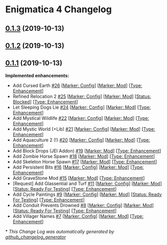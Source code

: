 # Enigmatica 4 Changelog

## [0.1.3](https://github.com/NillerMedDild/Enigmatica4/tree/0.1.3) (2019-10-13)
## [0.1.2](https://github.com/NillerMedDild/Enigmatica4/tree/0.1.2) (2019-10-13)
## [0.1.1](https://github.com/NillerMedDild/Enigmatica4/tree/0.1.1) (2019-10-13)
**Implemented enhancements:**

- Add Cursed Earth [\#26](https://github.com/NillerMedDild/Enigmatica4/issues/26) [[Marker: Config](https://github.com/NillerMedDild/Enigmatica4/labels/Marker:%20Config)] [[Marker: Mod](https://github.com/NillerMedDild/Enigmatica4/labels/Marker:%20Mod)] [[Type: Enhancement](https://github.com/NillerMedDild/Enigmatica4/labels/Type:%20Enhancement)]
- Refined Relocation 2 [\#25](https://github.com/NillerMedDild/Enigmatica4/issues/25) [[Marker: Config](https://github.com/NillerMedDild/Enigmatica4/labels/Marker:%20Config)] [[Marker: Mod](https://github.com/NillerMedDild/Enigmatica4/labels/Marker:%20Mod)] [[Status: Blocked](https://github.com/NillerMedDild/Enigmatica4/labels/Status:%20Blocked)] [[Type: Enhancement](https://github.com/NillerMedDild/Enigmatica4/labels/Type:%20Enhancement)]
- Let Sleeping Dogs Lie [\#24](https://github.com/NillerMedDild/Enigmatica4/issues/24) [[Marker: Config](https://github.com/NillerMedDild/Enigmatica4/labels/Marker:%20Config)] [[Marker: Mod](https://github.com/NillerMedDild/Enigmatica4/labels/Marker:%20Mod)] [[Type: Enhancement](https://github.com/NillerMedDild/Enigmatica4/labels/Type:%20Enhancement)]
- Add Mystical Wildlife [\#22](https://github.com/NillerMedDild/Enigmatica4/issues/22) [[Marker: Config](https://github.com/NillerMedDild/Enigmatica4/labels/Marker:%20Config)] [[Marker: Mod](https://github.com/NillerMedDild/Enigmatica4/labels/Marker:%20Mod)] [[Type: Enhancement](https://github.com/NillerMedDild/Enigmatica4/labels/Type:%20Enhancement)]
- Add Mystic World \(+Lib\) [\#21](https://github.com/NillerMedDild/Enigmatica4/issues/21) [[Marker: Config](https://github.com/NillerMedDild/Enigmatica4/labels/Marker:%20Config)] [[Marker: Mod](https://github.com/NillerMedDild/Enigmatica4/labels/Marker:%20Mod)] [[Type: Enhancement](https://github.com/NillerMedDild/Enigmatica4/labels/Type:%20Enhancement)]
- Add Aquaculture 2 \(!\) [\#20](https://github.com/NillerMedDild/Enigmatica4/issues/20) [[Marker: Config](https://github.com/NillerMedDild/Enigmatica4/labels/Marker:%20Config)] [[Marker: Mod](https://github.com/NillerMedDild/Enigmatica4/labels/Marker:%20Mod)] [[Type: Enhancement](https://github.com/NillerMedDild/Enigmatica4/labels/Type:%20Enhancement)]
- Add Block Drops \(JEI Addon\) [\#19](https://github.com/NillerMedDild/Enigmatica4/issues/19) [[Marker: Mod](https://github.com/NillerMedDild/Enigmatica4/labels/Marker:%20Mod)] [[Type: Enhancement](https://github.com/NillerMedDild/Enigmatica4/labels/Type:%20Enhancement)]
- Add Zombie Horse Spawn [\#18](https://github.com/NillerMedDild/Enigmatica4/issues/18) [[Marker: Mod](https://github.com/NillerMedDild/Enigmatica4/labels/Marker:%20Mod)] [[Type: Enhancement](https://github.com/NillerMedDild/Enigmatica4/labels/Type:%20Enhancement)]
- Add Skeleton Horse Spawn [\#17](https://github.com/NillerMedDild/Enigmatica4/issues/17) [[Marker: Mod](https://github.com/NillerMedDild/Enigmatica4/labels/Marker:%20Mod)] [[Type: Enhancement](https://github.com/NillerMedDild/Enigmatica4/labels/Type:%20Enhancement)]
- Add Persistent Bits [\#16](https://github.com/NillerMedDild/Enigmatica4/issues/16) [[Marker: Config](https://github.com/NillerMedDild/Enigmatica4/labels/Marker:%20Config)] [[Marker: Mod](https://github.com/NillerMedDild/Enigmatica4/labels/Marker:%20Mod)] [[Type: Enhancement](https://github.com/NillerMedDild/Enigmatica4/labels/Type:%20Enhancement)]
- Add GraveStone Mod [\#15](https://github.com/NillerMedDild/Enigmatica4/issues/15) [[Marker: Mod](https://github.com/NillerMedDild/Enigmatica4/labels/Marker:%20Mod)] [[Type: Enhancement](https://github.com/NillerMedDild/Enigmatica4/labels/Type:%20Enhancement)]
- \[Request\] Add Glassential and Turf [\#11](https://github.com/NillerMedDild/Enigmatica4/issues/11) [[Marker: Config](https://github.com/NillerMedDild/Enigmatica4/labels/Marker:%20Config)] [[Marker: Mod](https://github.com/NillerMedDild/Enigmatica4/labels/Marker:%20Mod)] [[Status: Ready For Testing](https://github.com/NillerMedDild/Enigmatica4/labels/Status:%20Ready%20For%20Testing)] [[Type: Enhancement](https://github.com/NillerMedDild/Enigmatica4/labels/Type:%20Enhancement)]
- Add Cycle Paintings [\#9](https://github.com/NillerMedDild/Enigmatica4/issues/9) [[Marker: Config](https://github.com/NillerMedDild/Enigmatica4/labels/Marker:%20Config)] [[Marker: Mod](https://github.com/NillerMedDild/Enigmatica4/labels/Marker:%20Mod)] [[Status: Ready For Testing](https://github.com/NillerMedDild/Enigmatica4/labels/Status:%20Ready%20For%20Testing)] [[Type: Enhancement](https://github.com/NillerMedDild/Enigmatica4/labels/Type:%20Enhancement)]
- Add Conduit Prevents Drowned [\#8](https://github.com/NillerMedDild/Enigmatica4/issues/8) [[Marker: Config](https://github.com/NillerMedDild/Enigmatica4/labels/Marker:%20Config)] [[Marker: Mod](https://github.com/NillerMedDild/Enigmatica4/labels/Marker:%20Mod)] [[Status: Ready For Testing](https://github.com/NillerMedDild/Enigmatica4/labels/Status:%20Ready%20For%20Testing)] [[Type: Enhancement](https://github.com/NillerMedDild/Enigmatica4/labels/Type:%20Enhancement)]
- Add Villager Names [\#7](https://github.com/NillerMedDild/Enigmatica4/issues/7) [[Marker: Config](https://github.com/NillerMedDild/Enigmatica4/labels/Marker:%20Config)] [[Marker: Mod](https://github.com/NillerMedDild/Enigmatica4/labels/Marker:%20Mod)] [[Type: Enhancement](https://github.com/NillerMedDild/Enigmatica4/labels/Type:%20Enhancement)]



\* *This Change Log was automatically generated by [github_changelog_generator](https://github.com/skywinder/Github-Changelog-Generator)*